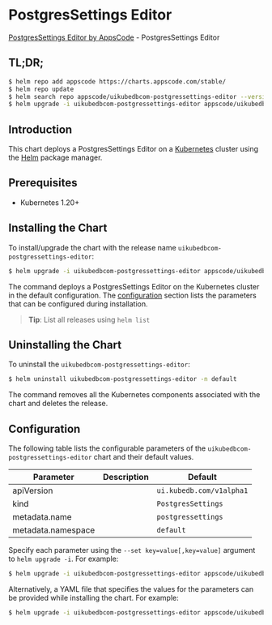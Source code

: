 # PostgresSettings Editor

[PostgresSettings Editor by AppsCode](https://appscode.com) - PostgresSettings Editor

## TL;DR;

```bash
$ helm repo add appscode https://charts.appscode.com/stable/
$ helm repo update
$ helm search repo appscode/uikubedbcom-postgressettings-editor --version=v0.20.0
$ helm upgrade -i uikubedbcom-postgressettings-editor appscode/uikubedbcom-postgressettings-editor -n default --create-namespace --version=v0.20.0
```

## Introduction

This chart deploys a PostgresSettings Editor on a [Kubernetes](http://kubernetes.io) cluster using the [Helm](https://helm.sh) package manager.

## Prerequisites

- Kubernetes 1.20+

## Installing the Chart

To install/upgrade the chart with the release name `uikubedbcom-postgressettings-editor`:

```bash
$ helm upgrade -i uikubedbcom-postgressettings-editor appscode/uikubedbcom-postgressettings-editor -n default --create-namespace --version=v0.20.0
```

The command deploys a PostgresSettings Editor on the Kubernetes cluster in the default configuration. The [configuration](#configuration) section lists the parameters that can be configured during installation.

> **Tip**: List all releases using `helm list`

## Uninstalling the Chart

To uninstall the `uikubedbcom-postgressettings-editor`:

```bash
$ helm uninstall uikubedbcom-postgressettings-editor -n default
```

The command removes all the Kubernetes components associated with the chart and deletes the release.

## Configuration

The following table lists the configurable parameters of the `uikubedbcom-postgressettings-editor` chart and their default values.

|     Parameter      | Description |               Default               |
|--------------------|-------------|-------------------------------------|
| apiVersion         |             | <code>ui.kubedb.com/v1alpha1</code> |
| kind               |             | <code>PostgresSettings</code>       |
| metadata.name      |             | <code>postgressettings</code>       |
| metadata.namespace |             | <code>default</code>                |


Specify each parameter using the `--set key=value[,key=value]` argument to `helm upgrade -i`. For example:

```bash
$ helm upgrade -i uikubedbcom-postgressettings-editor appscode/uikubedbcom-postgressettings-editor -n default --create-namespace --version=v0.20.0 --set apiVersion=ui.kubedb.com/v1alpha1
```

Alternatively, a YAML file that specifies the values for the parameters can be provided while
installing the chart. For example:

```bash
$ helm upgrade -i uikubedbcom-postgressettings-editor appscode/uikubedbcom-postgressettings-editor -n default --create-namespace --version=v0.20.0 --values values.yaml
```

